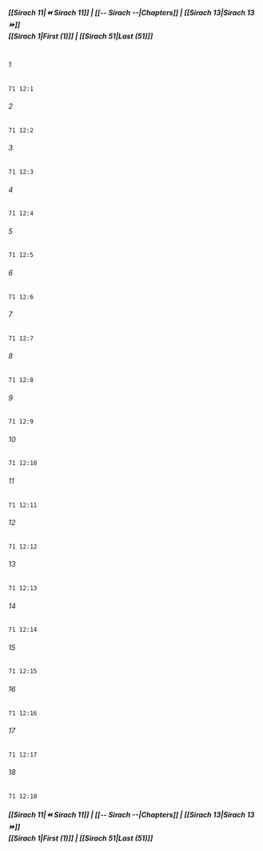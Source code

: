 
##### **[[Sirach 11|⏪ Sirach 11]] | [[-- Sirach --|Chapters]] | [[Sirach 13|Sirach 13 ⏩]]**<br>**[[Sirach 1|First (1)]] | [[Sirach 51|Last (51)]]**<br><br>

###### 1
``` verse
71 12:1
```
###### 2
``` verse
71 12:2
```
###### 3
``` verse
71 12:3
```
###### 4
``` verse
71 12:4
```
###### 5
``` verse
71 12:5
```
###### 6
``` verse
71 12:6
```
###### 7
``` verse
71 12:7
```
###### 8
``` verse
71 12:8
```
###### 9
``` verse
71 12:9
```
###### 10
``` verse
71 12:10
```
###### 11
``` verse
71 12:11
```
###### 12
``` verse
71 12:12
```
###### 13
``` verse
71 12:13
```
###### 14
``` verse
71 12:14
```
###### 15
``` verse
71 12:15
```
###### 16
``` verse
71 12:16
```
###### 17
``` verse
71 12:17
```
###### 18
``` verse
71 12:18
```

##### **[[Sirach 11|⏪ Sirach 11]] | [[-- Sirach --|Chapters]] | [[Sirach 13|Sirach 13 ⏩]]**<br>**[[Sirach 1|First (1)]] | [[Sirach 51|Last (51)]]**
